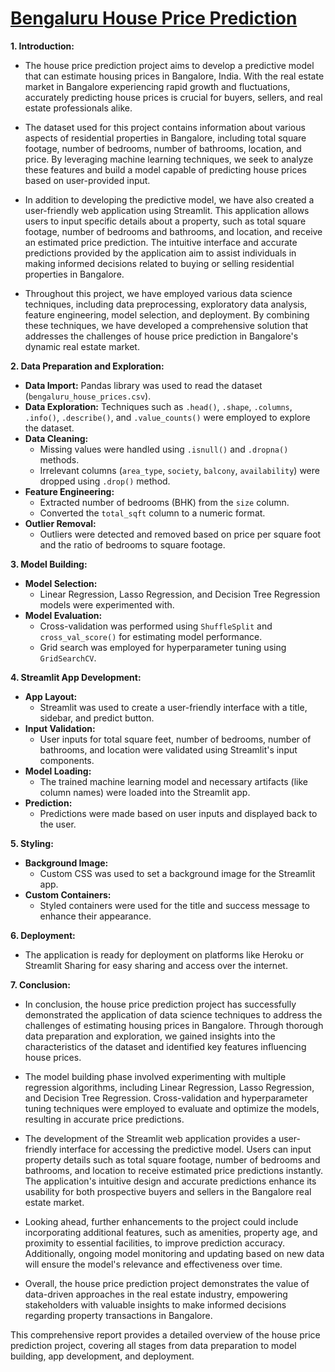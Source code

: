 # [Bengaluru House Price Prediction](https://bengaluru-houseprice-prediction.streamlit.app/)

**1. Introduction:**
- The house price prediction project aims to develop a predictive model that can estimate housing prices in Bangalore, India. With the real estate market in Bangalore experiencing rapid growth and fluctuations, accurately predicting house prices is crucial for buyers, sellers, and real estate professionals alike.

- The dataset used for this project contains information about various aspects of residential properties in Bangalore, including total square footage, number of bedrooms, number of bathrooms, location, and price. By leveraging machine learning techniques, we seek to analyze these features and build a model capable of predicting house prices based on user-provided input.

- In addition to developing the predictive model, we have also created a user-friendly web application using Streamlit. This application allows users to input specific details about a property, such as total square footage, number of bedrooms and bathrooms, and location, and receive an estimated price prediction. The intuitive interface and accurate predictions provided by the application aim to assist individuals in making informed decisions related to buying or selling residential properties in Bangalore.

- Throughout this project, we have employed various data science techniques, including data preprocessing, exploratory data analysis, feature engineering, model selection, and deployment. By combining these techniques, we have developed a comprehensive solution that addresses the challenges of house price prediction in Bangalore's dynamic real estate market.

**2. Data Preparation and Exploration:**
   - **Data Import:** Pandas library was used to read the dataset (`bengaluru_house_prices.csv`).
   - **Data Exploration:** Techniques such as `.head()`, `.shape`, `.columns`, `.info()`, `.describe()`, and `.value_counts()` were employed to explore the dataset.
   - **Data Cleaning:**
     - Missing values were handled using `.isnull()` and `.dropna()` methods.
     - Irrelevant columns (`area_type`, `society`, `balcony`, `availability`) were dropped using `.drop()` method.
   - **Feature Engineering:**
     - Extracted number of bedrooms (BHK) from the `size` column.
     - Converted the `total_sqft` column to a numeric format.
   - **Outlier Removal:**
     - Outliers were detected and removed based on price per square foot and the ratio of bedrooms to square footage.

**3. Model Building:**
   - **Model Selection:**
     - Linear Regression, Lasso Regression, and Decision Tree Regression models were experimented with.
   - **Model Evaluation:**
     - Cross-validation was performed using `ShuffleSplit` and `cross_val_score()` for estimating model performance.
     - Grid search was employed for hyperparameter tuning using `GridSearchCV`.

**4. Streamlit App Development:**
   - **App Layout:**
     - Streamlit was used to create a user-friendly interface with a title, sidebar, and predict button.
   - **Input Validation:**
     - User inputs for total square feet, number of bedrooms, number of bathrooms, and location were validated using Streamlit's input components.
   - **Model Loading:**
     - The trained machine learning model and necessary artifacts (like column names) were loaded into the Streamlit app.
   - **Prediction:**
     - Predictions were made based on user inputs and displayed back to the user.

**5. Styling:**
   - **Background Image:**
     - Custom CSS was used to set a background image for the Streamlit app.
   - **Custom Containers:**
     - Styled containers were used for the title and success message to enhance their appearance.

**6. Deployment:**
   - The application is ready for deployment on platforms like Heroku or Streamlit Sharing for easy sharing and access over the internet.

**7. Conclusion:**
- In conclusion, the house price prediction project has successfully demonstrated the application of data science techniques to address the challenges of estimating housing prices in Bangalore. Through thorough data preparation and exploration, we gained insights into the characteristics of the dataset and identified key features influencing house prices.

- The model building phase involved experimenting with multiple regression algorithms, including Linear Regression, Lasso Regression, and Decision Tree Regression. Cross-validation and hyperparameter tuning techniques were employed to evaluate and optimize the models, resulting in accurate price predictions.

- The development of the Streamlit web application provides a user-friendly interface for accessing the predictive model. Users can input property details such as total square footage, number of bedrooms and bathrooms, and location to receive estimated price predictions instantly. The application's intuitive design and accurate predictions enhance its usability for both prospective buyers and sellers in the Bangalore real estate market.

- Looking ahead, further enhancements to the project could include incorporating additional features, such as amenities, property age, and proximity to essential facilities, to improve prediction accuracy. Additionally, ongoing model monitoring and updating based on new data will ensure the model's relevance and effectiveness over time.

- Overall, the house price prediction project demonstrates the value of data-driven approaches in the real estate industry, empowering stakeholders with valuable insights to make informed decisions regarding property transactions in Bangalore.

This comprehensive report provides a detailed overview of the house price prediction project, covering all stages from data preparation to model building, app development, and deployment.
